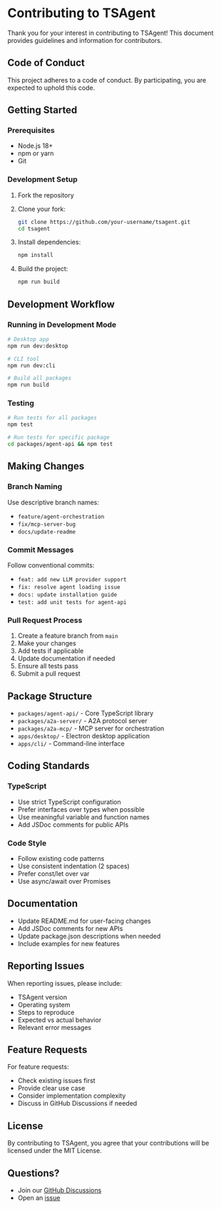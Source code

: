 # Contributing to TSAgent

Thank you for your interest in contributing to TSAgent! This document provides guidelines and information for contributors.

## Code of Conduct

This project adheres to a code of conduct. By participating, you are expected to uphold this code.

## Getting Started

### Prerequisites

- Node.js 18+ 
- npm or yarn
- Git

### Development Setup

1. Fork the repository
2. Clone your fork:
   ```bash
   git clone https://github.com/your-username/tsagent.git
   cd tsagent
   ```

3. Install dependencies:
   ```bash
   npm install
   ```

4. Build the project:
   ```bash
   npm run build
   ```

## Development Workflow

### Running in Development Mode

```bash
# Desktop app
npm run dev:desktop

# CLI tool
npm run dev:cli

# Build all packages
npm run build
```

### Testing

```bash
# Run tests for all packages
npm test

# Run tests for specific package
cd packages/agent-api && npm test
```

## Making Changes

### Branch Naming

Use descriptive branch names:
- `feature/agent-orchestration`
- `fix/mcp-server-bug`
- `docs/update-readme`

### Commit Messages

Follow conventional commits:
- `feat: add new LLM provider support`
- `fix: resolve agent loading issue`
- `docs: update installation guide`
- `test: add unit tests for agent-api`

### Pull Request Process

1. Create a feature branch from `main`
2. Make your changes
3. Add tests if applicable
4. Update documentation if needed
5. Ensure all tests pass
6. Submit a pull request

## Package Structure

- `packages/agent-api/` - Core TypeScript library
- `packages/a2a-server/` - A2A protocol server
- `packages/a2a-mcp/` - MCP server for orchestration
- `apps/desktop/` - Electron desktop application
- `apps/cli/` - Command-line interface

## Coding Standards

### TypeScript
- Use strict TypeScript configuration
- Prefer interfaces over types when possible
- Use meaningful variable and function names
- Add JSDoc comments for public APIs

### Code Style
- Follow existing code patterns
- Use consistent indentation (2 spaces)
- Prefer const/let over var
- Use async/await over Promises

## Documentation

- Update README.md for user-facing changes
- Add JSDoc comments for new APIs
- Update package.json descriptions when needed
- Include examples for new features

## Reporting Issues

When reporting issues, please include:
- TSAgent version
- Operating system
- Steps to reproduce
- Expected vs actual behavior
- Relevant error messages

## Feature Requests

For feature requests:
- Check existing issues first
- Provide clear use case
- Consider implementation complexity
- Discuss in GitHub Discussions if needed

## License

By contributing to TSAgent, you agree that your contributions will be licensed under the MIT License.

## Questions?

- Join our [GitHub Discussions](https://github.com/teamspark/tsagent/discussions)
- Open an [issue](https://github.com/teamspark/tsagent/issues)

